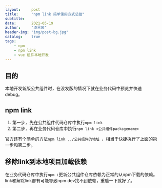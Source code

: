 ```yaml
---
layout:     post
title:      "npm link 简单使用方式总结"
subtitle:   
date:       2021-05-19
author:     "漆黑菌"
header-img: "img/post-bg.jpg"
catalog:    true
tags:
    - npm
    - npm link
    - vue 组件本地开发
---
```


## 目的
本地开发新版公共组件时，在没发版的情况下就在业务代码中预览并快速debug。

## npm link
1. 第一步，先在公共组件代码仓库中执行`npm link`
2. 第二步，再在业务代码仓库中执行`npm link <公共组件packagename>`

官方还有个简单的方法`npm link ../公共组件的地址 `，相当于快捷执行了上面的第一步和第二步。

## 移除link到本地项目加载依赖
在业务代码仓库中执行`npm i`更新公共组件仓库依赖为正常的从npm下载的依赖。link和解除link都有可能导致npm dev找不到依赖，重启一下就好了。